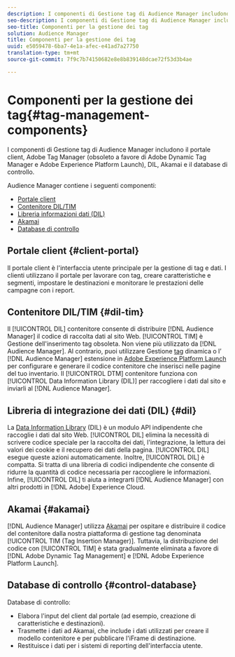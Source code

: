 ```yaml
---
description: I componenti di Gestione tag di Audience Manager includono il portale client, Adobe Tag Manager (obsoleto a favore di Adobe Dynamic Tag Manager e Adobe Experience Platform Launch), DIL, Akamai e il database di controllo.
seo-description: I componenti di Gestione tag di Audience Manager includono il portale client, Adobe Tag Manager (obsoleto a favore di Adobe Dynamic Tag Manager e Adobe Experience Platform Launch), DIL, Akamai e il database di controllo.
seo-title: Componenti per la gestione dei tag
solution: Audience Manager
title: Componenti per la gestione dei tag
uuid: e5059478-6ba7-4e1a-afec-e41ad7a27750
translation-type: tm+mt
source-git-commit: 7f9c7b74150682e8e8b839148dcae72f53d3b4ae

---
```



# Componenti per la gestione dei tag{#tag-management-components}

I componenti di Gestione tag di Audience Manager includono il portale client, Adobe Tag Manager (obsoleto a favore di Adobe Dynamic Tag Manager e Adobe Experience Platform Launch), DIL, Akamai e il database di controllo.

<!-- 

c_comptag.xml

 -->

Audience Manager contiene i seguenti componenti:

* [Portale client](../../reference/system-components/components-tag-management.md#client-portal)
* [Contenitore DIL/TIM](../../reference/system-components/components-tag-management.md#dil-tim)
* [Libreria informazioni dati (DIL)](../../reference/system-components/components-tag-management.md#dil)
* [Akamai](../../reference/system-components/components-tag-management.md#akamai)
* [Database di controllo](../../reference/system-components/components-tag-management.md#control-database)

## Portale client {#client-portal}

Il portale client è l&#39;interfaccia utente principale per la gestione di tag e dati. I clienti utilizzano il portale per lavorare con tag, creare caratteristiche e segmenti, impostare le destinazioni e monitorare le prestazioni delle campagne con i report.

## Contenitore DIL/TIM {#dil-tim}

Il [!UICONTROL DIL] contenitore consente di distribuire [!DNL Audience Manager] il codice di raccolta dati al sito Web. [!UICONTROL TIM] è Gestione dell&#39;inserimento tag obsoleta. Non viene più utilizzato da [!DNL Audience Manager]. Al contrario, puoi utilizzare Gestione [tag](https://marketing.adobe.com/resources/help/en_US/dtm/) dinamica o l’ [!DNL Audience Manager] estensione in [Adobe Experience Platform Launch](https://docs.adobelaunch.com/extension-reference/web/adobe-audience-manager-extension) per configurare e generare il codice contenitore che inserisci nelle pagine del tuo inventario. Il [!UICONTROL DTM] contenitore funziona con [!UICONTROL Data Information Library (DIL)] per raccogliere i dati dal sito e inviarli al [!DNL Audience Manager].

## Libreria di integrazione dei dati (DIL) {#dil}

La [Data Information Library](../../dil/dil-overview.md) (DIL) è un modulo API indipendente che raccoglie i dati dal sito Web. [!UICONTROL DIL] elimina la necessità di scrivere codice speciale per la raccolta dei dati, l&#39;integrazione, la lettura dei valori dei cookie e il recupero dei dati della pagina. [!UICONTROL DIL] esegue queste azioni automaticamente. Inoltre, [!UICONTROL DIL] è compatta. Si tratta di una libreria di codici indipendente che consente di ridurre la quantità di codice necessaria per raccogliere le informazioni. Infine, [!UICONTROL DIL] ti aiuta a integrarti [!DNL Audience Manager] con altri prodotti in [!DNL Adobe] Experience Cloud.

## Akamai {#akamai}

[!DNL Audience Manager] utilizza [Akamai](https://www.akamai.com/html/about/index.html) per ospitare e distribuire il codice del contenitore dalla nostra piattaforma di gestione tag denominata [!UICONTROL TIM (Tag Insertion Manager)]. Tuttavia, la distribuzione del codice con [!UICONTROL TIM] è stata gradualmente eliminata a favore di [!DNL Adobe Dynamic Tag Management] e [!DNL Adobe Experience Platform Launch].

## Database di controllo {#control-database}

Database di controllo:

* Elabora l&#39;input del client dal portale (ad esempio, creazione di caratteristiche e destinazioni).
* Trasmette i dati ad Akamai, che include i dati utilizzati per creare il modello contenitore e per pubblicare l&#39;iFrame di destinazione.
* Restituisce i dati per i sistemi di reporting dell&#39;interfaccia utente.

